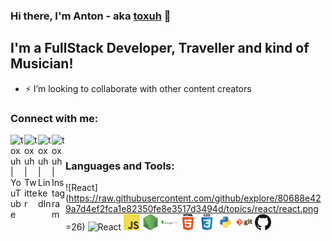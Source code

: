 ### Hi there, I'm Anton - aka [toxuh](http://antonzakharov.me/) 👋

## I'm a FullStack Developer, Traveller and kind of Musician!
- ⚡ I’m looking to collaborate with other content creators

### Connect with me:

[<img align="left" alt="toxuh | YouTube" width="22px" src="https://cdn.jsdelivr.net/npm/simple-icons@v3/icons/youtube.svg" />](https://www.youtube.com/channel/UCRTvrL8kHK3_bTUBrC0kqmg)
[<img align="left" alt="toxuh | Twitter" width="22px" src="https://cdn.jsdelivr.net/npm/simple-icons@v3/icons/twitter.svg" />](https://twitter.com/toxuh_)
[<img align="left" alt="toxuh | LinkedIn" width="22px" src="https://cdn.jsdelivr.net/npm/simple-icons@v3/icons/linkedin.svg" />](https://www.linkedin.com/in/toxuh/)
[<img align="left" alt="toxuh | Instagram" width="22px" src="https://cdn.jsdelivr.net/npm/simple-icons@v3/icons/instagram.svg" />](https://www.instagram.com/toxuh/)

<br />

### Languages and Tools:

![React](https://raw.githubusercontent.com/github/explore/80688e429a7d4ef2fca1e82350fe8e3517d3494d/topics/react/react.png =26)
<img alt="React" width="26px" src="" />
<img alt="JavaScript" width="26px" src="https://raw.githubusercontent.com/github/explore/80688e429a7d4ef2fca1e82350fe8e3517d3494d/topics/javascript/javascript.png" />
<img alt="Node.js" width="26px" src="https://raw.githubusercontent.com/github/explore/80688e429a7d4ef2fca1e82350fe8e3517d3494d/topics/nodejs/nodejs.png" />
<img alt="MongoDB" width="26px" src="https://raw.githubusercontent.com/github/explore/80688e429a7d4ef2fca1e82350fe8e3517d3494d/topics/mongodb/mongodb.png" />
<img alt="HTML5" width="26px" src="https://raw.githubusercontent.com/github/explore/80688e429a7d4ef2fca1e82350fe8e3517d3494d/topics/html/html.png" />
<img alt="CSS3" width="26px" src="https://raw.githubusercontent.com/github/explore/80688e429a7d4ef2fca1e82350fe8e3517d3494d/topics/css/css.png" />
<img alt="CSS3" width="26px" src="https://raw.githubusercontent.com/github/explore/78df643247d429f6cc873026c0622819ad797942/topics/python/python.png" />
<img alt="Git" width="26px" src="https://raw.githubusercontent.com/github/explore/80688e429a7d4ef2fca1e82350fe8e3517d3494d/topics/git/git.png" />
<img alt="GitHub" width="26px" src="https://raw.githubusercontent.com/github/explore/78df643247d429f6cc873026c0622819ad797942/topics/github/github.png" />

<br />
<br />